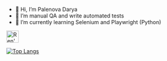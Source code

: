 - 👋 Hi, I’m Palenova Darya
- 👀 I’m manual QA and write automated tests
- 🌱 I’m currently learning Selenium and Playwright (Python)



  
<img src="https://simpleicons.org/icons/renpy.svg" alt="Ren'Py Icon" width="32">

[![Top Langs](https://github-readme-stats.vercel.app/api/top-langs/?username=Curasao)](https://github.com/Curasao/github-readme-stats)

<!---
Curasao/Curasao is a ✨ special ✨ repository because its `README.md` (this file) appears on your GitHub profile.
You can click the Preview link to take a look at your changes.
--->
